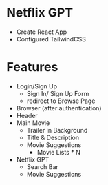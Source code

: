 # Netflix GPT

- Create React App
- Configured TailwindCSS


# Features
- Login/Sign Up
    - Sign In/ Sign Up Form
    - redirect to Browse Page
- Browser (after authentication)
 - Header
 - Main Movie
    - Trailer in Background
    - Title & Description
    - Movie Suggestions
        - Movie Lists * N
- Netflix GPT
    - Search Bar
    - Movie Suggestions